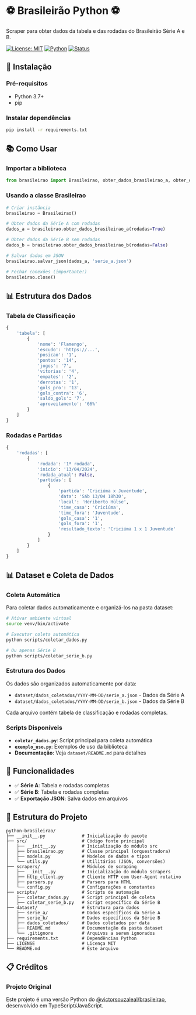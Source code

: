 # ⚽ Brasileirão Python ⚽

Scraper para obter dados da tabela e das rodadas do Brasileirão Série A e B.

[![License: MIT](https://img.shields.io/badge/License-MIT-yellow.svg)](https://opensource.org/licenses/MIT)
[![Python](https://img.shields.io/badge/python-3.7+-blue.svg)](https://www.python.org/downloads/)
[![Status](https://img.shields.io/badge/status-active-success.svg)](https://github.com/fcarlosmonteiro/python-brasileirao)

## 🚀 Instalação

### Pré-requisitos
- Python 3.7+
- pip

### Instalar dependências
```bash
pip install -r requirements.txt
```

## 📚 Como Usar

### Importar a biblioteca
```python
from brasileirao import Brasileirao, obter_dados_brasileirao_a, obter_dados_brasileirao_b
```

### Usando a classe Brasileirao
```python
# Criar instância
brasileirao = Brasileirao()

# Obter dados da Série A com rodadas
dados_a = brasileirao.obter_dados_brasileirao_a(rodadas=True)

# Obter dados da Série B sem rodadas
dados_b = brasileirao.obter_dados_brasileirao_b(rodadas=False)

# Salvar dados em JSON
brasileirao.salvar_json(dados_a, 'serie_a.json')

# Fechar conexões (importante!)
brasileirao.close()
```


## 📊 Estrutura dos Dados

### Tabela de Classificação
```python
{
    'tabela': [
        {
            'nome': 'Flamengo',
            'escudo': 'https://...',
            'posicao': '1',
            'pontos': '14',
            'jogos': '7',
            'vitorias': '4',
            'empates': '2',
            'derrotas': '1',
            'gols_pro': '13',
            'gols_contra': '6',
            'saldo_gols': '7',
            'aproveitamento': '66%'
        }
    ]
}
```

### Rodadas e Partidas
```python
{
    'rodadas': [
        {
            'rodada': '1ª rodada',
            'inicio': '13/04/2024',
            'rodada_atual': False,
            'partidas': [
                {
                    'partida': 'Criciúma x Juventude',
                    'data': 'Sáb 13/04 18h30',
                    'local': 'Heriberto Hülse',
                    'time_casa': 'Criciúma',
                    'time_fora': 'Juventude',
                    'gols_casa': '1',
                    'gols_fora': '1',
                    'resultado_texto': 'Criciúma 1 x 1 Juventude'
                }
            ]
        }
    ]
}
```

## 📊 Dataset e Coleta de Dados

### Coleta Automática

Para coletar dados automaticamente e organizá-los na pasta dataset:

```bash
# Ativar ambiente virtual
source venv/bin/activate

# Executar coleta automática
python scripts/coletar_dados.py

# Ou apenas Série B
python scripts/coletar_serie_b.py
```

### Estrutura dos Dados

Os dados são organizados automaticamente por data:
- `dataset/dados_coletados/YYYY-MM-DD/serie_a.json` - Dados da Série A
- `dataset/dados_coletados/YYYY-MM-DD/serie_b.json` - Dados da Série B

Cada arquivo contém tabela de classificação e rodadas completas.

### Scripts Disponíveis

- **`coletar_dados.py`**: Script principal para coleta automática
- **`exemplo_uso.py`**: Exemplos de uso da biblioteca
- **Documentação**: Veja `dataset/README.md` para detalhes

## 🔧 Funcionalidades

- ✅ **Série A**: Tabela e rodadas completas
- ✅ **Série B**: Tabela e rodadas completas
- ✅ **Exportação JSON**: Salva dados em arquivos

## 📁 Estrutura do Projeto

```
python-brasileirao/
├── __init__.py              # Inicialização do pacote
├── src/                     # Código fonte principal
│   ├── __init__.py          # Inicialização do módulo src
│   ├── brasileirao.py       # Classe principal (orquestradora)
│   ├── models.py            # Modelos de dados e tipos
│   └── utils.py             # Utilitários (JSON, conversões)
├── scrapers/                # Módulos de scraping
│   ├── __init__.py          # Inicialização do módulo scrapers
│   ├── http_client.py       # Cliente HTTP com User-Agent rotativo
│   ├── parsers.py           # Parsers para HTML
│   └── config.py            # Configurações e constantes
├── scripts/                 # Scripts de automação
│   ├── coletar_dados.py     # Script principal de coleta
│   ├── coletar_serie_b.py   # Script específico da Série B
├── dataset/                 # Estrutura para dados
│   ├── serie_a/             # Dados específicos da Série A
│   ├── serie_b/             # Dados específicos da Série B
│   ├── dados_coletados/     # Dados coletados por data
│   ├── README.md            # Documentação da pasta dataset
│   └── .gitignore           # Arquivos a serem ignorados
├── requirements.txt         # Dependências Python
├── LICENSE                  # Licença MIT
└── README.md                # Este arquivo
```

## 📋 Créditos

### **Projeto Original**
Este projeto é uma versão Python do [@victorsouzaleal/brasileirao](https://github.com/victorsouzaleal/brasileirao), desenvolvido em TypeScript/JavaScript.
